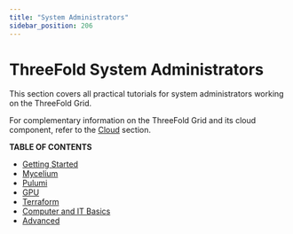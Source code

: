 ```yaml
---
title: "System Administrators"
sidebar_position: 206
---
```


# ThreeFold System Administrators

This section covers all practical tutorials for system administrators working on the ThreeFold Grid.

For complementary information on the ThreeFold Grid and its cloud component, refer to the [Cloud](../../knowledge_base/cloud_toc) section.

**TABLE OF CONTENTS**

- [Getting Started](./tfgrid3_getstarted)
- [Mycelium](mycelium_toc)
- [Pulumi](pulumi_readme)
- [GPU](gpu_toc)
- [Terraform](./terraform_toc)
- [Computer and IT Basics](./computer_it_basics)
- [Advanced](./advanced)